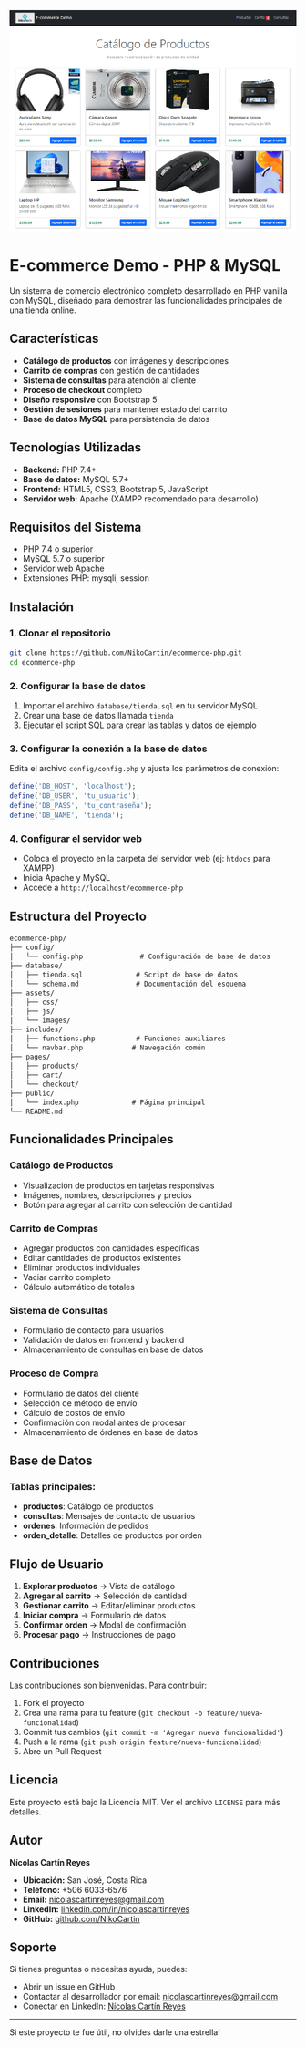 ![Portada del Proyecto](assets/images/PortadaGithub.PNG)

# E-commerce Demo - PHP & MySQL

Un sistema de comercio electrónico completo desarrollado en PHP vanilla con MySQL, diseñado para demostrar las funcionalidades principales de una tienda online.

## Características

- **Catálogo de productos** con imágenes y descripciones
- **Carrito de compras** con gestión de cantidades
- **Sistema de consultas** para atención al cliente
- **Proceso de checkout** completo
- **Diseño responsive** con Bootstrap 5
- **Gestión de sesiones** para mantener estado del carrito
- **Base de datos MySQL** para persistencia de datos

## Tecnologías Utilizadas

- **Backend:** PHP 7.4+
- **Base de datos:** MySQL 5.7+
- **Frontend:** HTML5, CSS3, Bootstrap 5, JavaScript
- **Servidor web:** Apache (XAMPP recomendado para desarrollo)

## Requisitos del Sistema

- PHP 7.4 o superior
- MySQL 5.7 o superior
- Servidor web Apache
- Extensiones PHP: mysqli, session

## Instalación

### 1. Clonar el repositorio
```bash
git clone https://github.com/NikoCartin/ecommerce-php.git
cd ecommerce-php
```

### 2. Configurar la base de datos
1. Importar el archivo `database/tienda.sql` en tu servidor MySQL
2. Crear una base de datos llamada `tienda`
3. Ejecutar el script SQL para crear las tablas y datos de ejemplo

### 3. Configurar la conexión a la base de datos
Edita el archivo `config/config.php` y ajusta los parámetros de conexión:

```php
define('DB_HOST', 'localhost');
define('DB_USER', 'tu_usuario');
define('DB_PASS', 'tu_contraseña');
define('DB_NAME', 'tienda');
```

### 4. Configurar el servidor web
- Coloca el proyecto en la carpeta del servidor web (ej: `htdocs` para XAMPP)
- Inicia Apache y MySQL
- Accede a `http://localhost/ecommerce-php`

## Estructura del Proyecto

```
ecommerce-php/
├── config/
│   └── config.php              # Configuración de base de datos
├── database/
│   ├── tienda.sql             # Script de base de datos
│   └── schema.md              # Documentación del esquema
├── assets/
│   ├── css/
│   ├── js/
│   └── images/
├── includes/
│   ├── functions.php          # Funciones auxiliares
│   └── navbar.php            # Navegación común
├── pages/
│   ├── products/
│   ├── cart/
│   └── checkout/
├── public/
│   └── index.php             # Página principal
└── README.md
```

## Funcionalidades Principales

### Catálogo de Productos
- Visualización de productos en tarjetas responsivas
- Imágenes, nombres, descripciones y precios
- Botón para agregar al carrito con selección de cantidad

### Carrito de Compras
- Agregar productos con cantidades específicas
- Editar cantidades de productos existentes
- Eliminar productos individuales
- Vaciar carrito completo
- Cálculo automático de totales

### Sistema de Consultas
- Formulario de contacto para usuarios
- Validación de datos en frontend y backend
- Almacenamiento de consultas en base de datos

### Proceso de Compra
- Formulario de datos del cliente
- Selección de método de envío
- Cálculo de costos de envío
- Confirmación con modal antes de procesar
- Almacenamiento de órdenes en base de datos

## Base de Datos

### Tablas principales:
- **productos**: Catálogo de productos
- **consultas**: Mensajes de contacto de usuarios
- **ordenes**: Información de pedidos
- **orden_detalle**: Detalles de productos por orden

## Flujo de Usuario

1. **Explorar productos** → Vista de catálogo
2. **Agregar al carrito** → Selección de cantidad
3. **Gestionar carrito** → Editar/eliminar productos
4. **Iniciar compra** → Formulario de datos
5. **Confirmar orden** → Modal de confirmación
6. **Procesar pago** → Instrucciones de pago

## Contribuciones

Las contribuciones son bienvenidas. Para contribuir:

1. Fork el proyecto
2. Crea una rama para tu feature (`git checkout -b feature/nueva-funcionalidad`)
3. Commit tus cambios (`git commit -m 'Agregar nueva funcionalidad'`)
4. Push a la rama (`git push origin feature/nueva-funcionalidad`)
5. Abre un Pull Request

## Licencia

Este proyecto está bajo la Licencia MIT. Ver el archivo `LICENSE` para más detalles.

## Autor

**Nícolas Cartín Reyes**
- **Ubicación:** San José, Costa Rica
- **Teléfono:** +506 6033-6576
- **Email:** nicolascartinreyes@gmail.com
- **LinkedIn:** [linkedin.com/in/nicolascartinreyes](https://linkedin.com/in/nicolascartinreyes)
- **GitHub:** [github.com/NikoCartin](https://github.com/NikoCartin)

## Soporte

Si tienes preguntas o necesitas ayuda, puedes:
- Abrir un issue en GitHub
- Contactar al desarrollador por email: nicolascartinreyes@gmail.com
- Conectar en LinkedIn: [Nícolas Cartín Reyes](https://linkedin.com/in/nicolascartinreyes)

---

Si este proyecto te fue útil, no olvides darle una estrella!
